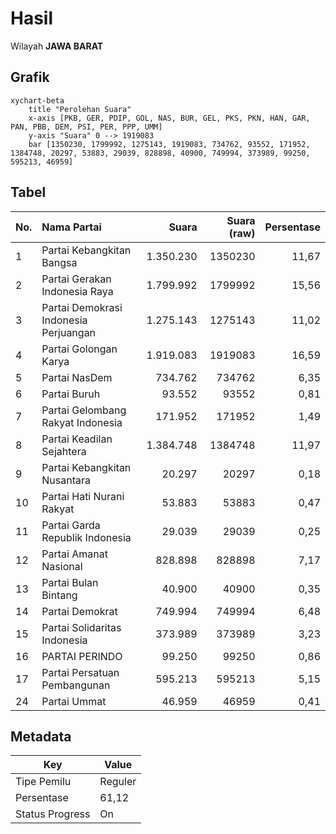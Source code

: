 # Hasil

Wilayah **JAWA BARAT**

## Grafik

```mermaid
xychart-beta
    title "Perolehan Suara"
    x-axis [PKB, GER, PDIP, GOL, NAS, BUR, GEL, PKS, PKN, HAN, GAR, PAN, PBB, DEM, PSI, PER, PPP, UMM]
    y-axis "Suara" 0 --> 1919083
    bar [1350230, 1799992, 1275143, 1919083, 734762, 93552, 171952, 1384748, 20297, 53883, 29039, 828898, 40900, 749994, 373989, 99250, 595213, 46959]
```

## Tabel

| No. | Nama Partai                           | Suara     | Suara (raw) | Persentase |
|:--- |:------------------------------------- | ---------:| -----------:| ----------:|
| 1   | Partai Kebangkitan Bangsa             | 1.350.230 | 1350230     | 11,67      |
| 2   | Partai Gerakan Indonesia Raya         | 1.799.992 | 1799992     | 15,56      |
| 3   | Partai Demokrasi Indonesia Perjuangan | 1.275.143 | 1275143     | 11,02      |
| 4   | Partai Golongan Karya                 | 1.919.083 | 1919083     | 16,59      |
| 5   | Partai NasDem                         | 734.762   | 734762      | 6,35       |
| 6   | Partai Buruh                          | 93.552    | 93552       | 0,81       |
| 7   | Partai Gelombang Rakyat Indonesia     | 171.952   | 171952      | 1,49       |
| 8   | Partai Keadilan Sejahtera             | 1.384.748 | 1384748     | 11,97      |
| 9   | Partai Kebangkitan Nusantara          | 20.297    | 20297       | 0,18       |
| 10  | Partai Hati Nurani Rakyat             | 53.883    | 53883       | 0,47       |
| 11  | Partai Garda Republik Indonesia       | 29.039    | 29039       | 0,25       |
| 12  | Partai Amanat Nasional                | 828.898   | 828898      | 7,17       |
| 13  | Partai Bulan Bintang                  | 40.900    | 40900       | 0,35       |
| 14  | Partai Demokrat                       | 749.994   | 749994      | 6,48       |
| 15  | Partai Solidaritas Indonesia          | 373.989   | 373989      | 3,23       |
| 16  | PARTAI PERINDO                        | 99.250    | 99250       | 0,86       |
| 17  | Partai Persatuan Pembangunan          | 595.213   | 595213      | 5,15       |
| 24  | Partai Ummat                          | 46.959    | 46959       | 0,41       |


## Metadata

| Key             | Value   |
| --------------- | ------- |
| Tipe Pemilu     | Reguler |
| Persentase      | 61,12   |
| Status Progress | On      |



